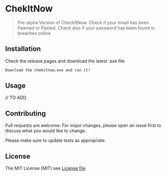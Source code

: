 # ChekItNow
> Pre-alpha Version of CheckItNow. Check if your email has been Pawned or Pasted.
> Check also if your password has been found in breaches online

## Installation

Check the release pages and download the latest .exe file

```bash
Download the chekitnow.exe and run it!
```

## Usage

// TO ADD

## Contributing
Pull requests are welcome. For major changes, please open an issue first to discuss what you would like to change.

Please make sure to update tests as appropriate.

## License
The MIT License (MIT) see [License file](LICENSE)
